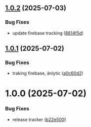 ## [1.0.2](https://github.com/KhanhTQ-hub/com.ktgame.analytics.tracker/compare/v1.0.1...v1.0.2) (2025-07-03)


### Bug Fixes

* update firebase tracking ([8814f5d](https://github.com/KhanhTQ-hub/com.ktgame.analytics.tracker/commit/8814f5d550a47144cb53b3886f75c618750e8411))

## [1.0.1](https://github.com/KhanhTQ-hub/com.ktgame.analytics.tracker/compare/v1.0.0...v1.0.1) (2025-07-02)


### Bug Fixes

* traking firebase, ânlytic ([a0c60d2](https://github.com/KhanhTQ-hub/com.ktgame.analytics.tracker/commit/a0c60d2a7b4ce9a2a593e63c20109e545fddcdad))

# 1.0.0 (2025-07-02)


### Bug Fixes

* release tracker ([b22e500](https://github.com/KhanhTQ-hub/com.ktgame.analytics.tracker/commit/b22e500e45dbca54077d7c53f98422b05639f4b2))

